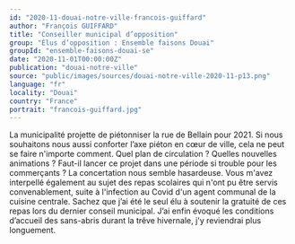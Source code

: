 ```yaml
---
id: "2020-11-douai-notre-ville-francois-guiffard"
author: "François GUIFFARD"
title: "Conseiller municipal d’opposition"
group: "Élus d’opposition : Ensemble faisons Douai"
groupId: "ensemble-faisons-douai-se"
date: "2020-11-01T00:00:00Z"
publication: "douai-notre-ville"
source: "public/images/sources/douai-notre-ville-2020-11-p13.png"
language: "fr"
locality: "Douai"
country: "France"
portrait: "francois-guiffard.jpg"
---
```


La municipalité projette de piétonniser la rue de Bellain pour 2021. Si nous souhaitons nous aussi conforter l’axe piéton en cœur de ville, cela ne peut se faire n'importe comment. Quel plan de circulation ? Quelles nouvelles animations ? Faut-il lancer ce projet dans une période si trouble pour les commerçants ? La concertation nous semble hasardeuse.
Vous m'avez interpellé également au sujet des repas scolaires qui n'ont pu être servis convenablement, suite à l'infection au Covid d'un agent communal de la cuisine centrale. Sachez que j’ai été le seul élu à soutenir la gratuité de ces repas lors du dernier conseil municipal. J’ai enfin évoqué les conditions d’accueil des sans-abris durant la trêve hivernale, j'y reviendrai plus longuement.
